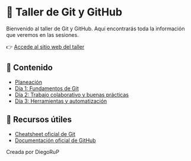 # 🚀 Taller de Git y GitHub

Bienvenido al taller de Git y GitHub. Aquí encontrarás toda la información que veremos en las sesiones.

👉 [Accede al sitio web del taller](https://diegorup.github.io/tallerUAA-git)

## 📌 Contenido

- [Planeación](planeacion.md)
- [Día 1: Fundamentos de Git](dia1.md)
- [Día 2: Trabajo colaborativo y buenas prácticas](dia2.md)
- [Día 3: Herramientas y automatización](dia3.md)

## 📖 Recursos útiles
- [Cheatsheet oficial de Git](https://education.github.com/git-cheat-sheet-education.pdf)
- [Documentación oficial de GitHub](https://docs.github.com/)

Creada por DiegoRuP
